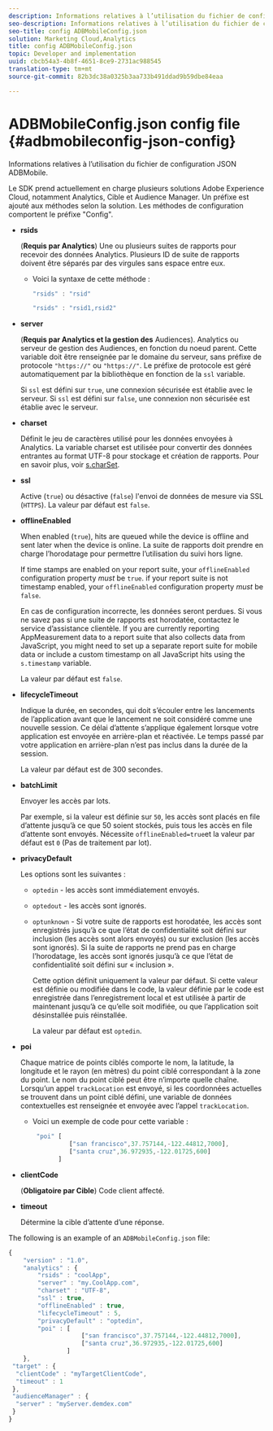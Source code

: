 ```yaml
---
description: Informations relatives à l’utilisation du fichier de configuration JSON ADBMobile.
seo-description: Informations relatives à l’utilisation du fichier de configuration JSON ADBMobile.
seo-title: config ADBMobileConfig.json
solution: Marketing Cloud,Analytics
title: config ADBMobileConfig.json
topic: Developer and implementation
uuid: cbcb54a3-4b8f-4651-8ce9-2731ac988545
translation-type: tm+mt
source-git-commit: 82b3dc38a0325b3aa733b491ddad9b59dbe84eaa

---
```



# ADBMobileConfig.json config file {#adbmobileconfig-json-config}

Informations relatives à l’utilisation du fichier de configuration JSON ADBMobile.

Le SDK prend actuellement en charge plusieurs solutions Adobe Experience Cloud, notamment Analytics, Cible et Audience Manager. Un préfixe est ajouté aux méthodes selon la solution. Les méthodes de configuration comportent le préfixe &quot;Config&quot;.

* **rsids**

   (**Requis par Analytics**) Une ou plusieurs suites de rapports pour recevoir des données Analytics. Plusieurs ID de suite de rapports doivent être séparés par des virgules sans espace entre eux.

   * Voici la syntaxe de cette méthode :

      ```js
      "rsids" : "rsid"
      ```

      ```js
      "rsids" : "rsid1,rsid2"
      ```

* **server**

   (**Requis par Analytics et la gestion des** Audiences). Analytics ou serveur de gestion des Audiences, en fonction du noeud parent. Cette variable doit être renseignée par le domaine du serveur, sans préfixe de protocole `"https://"` ou `"https://"`. Le préfixe de protocole est géré automatiquement par la bibliothèque en fonction de la `ssl` variable.

   Si `ssl` est défini sur `true`, une connexion sécurisée est établie avec le serveur. Si `ssl` est défini sur `false`, une connexion non sécurisée est établie avec le serveur.

* **charset**

   Définit le jeu de caractères utilisé pour les données envoyées à Analytics. La variable charset est utilisée pour convertir des données entrantes au format UTF-8 pour stockage et création de rapports. Pour en savoir plus, voir [s.charSet](https://docs.adobe.com/content/help/en/analytics/implementation/vars/config-vars/charset.html).

* **ssl**

   Active (`true`) ou désactive (`false`) l&#39;envoi de données de mesure via SSL (`HTTPS`). La valeur par défaut est `false`.

* **offlineEnabled**

   When enabled (`true`), hits are queued while the device is offline and sent later when the device is online. La suite de rapports doit prendre en charge l’horodatage pour permettre l’utilisation du suivi hors ligne.

   If time stamps are enabled on your report suite, your `offlineEnabled` configuration property *must* be `true`. if your report suite is not timestamp enabled, your `offlineEnabled` configuration property *must* be `false`.

   En cas de configuration incorrecte, les données seront perdues. Si vous ne savez pas si une suite de rapports est horodatée, contactez le service d’assistance clientèle. If you are currently reporting AppMeasurement data to a report suite that also collects data from JavaScript, you might need to set up a separate report suite for mobile data or include a custom timestamp on all JavaScript hits using the `s.timestamp` variable.

   La valeur par défaut est `false`.

* **lifecycleTimeout**

   Indique la durée, en secondes, qui doit s’écouler entre les lancements de l’application avant que le lancement ne soit considéré comme une nouvelle session. Ce délai d’attente s’applique également lorsque votre application est envoyée en arrière-plan et réactivée. Le temps passé par votre application en arrière-plan n’est pas inclus dans la durée de la session.

   La valeur par défaut est de 300 secondes.

* **batchLimit**

   Envoyer les accès par lots.

   Par exemple, si la valeur est définie sur `50`, les accès sont placés en file d’attente jusqu’à ce que 50 soient stockés, puis tous les accès en file d’attente sont envoyés. Nécessite `offlineEnabled=true`et la valeur par défaut est `0` (Pas de traitement par lot).

* **privacyDefault**

   Les options sont les suivantes :

   * `optedin` - les accès sont immédiatement envoyés.
   * `optedout` - les accès sont ignorés.
   * `optunknown` - Si votre suite de rapports est horodatée, les accès sont enregistrés jusqu’à ce que l’état de confidentialité soit défini sur inclusion (les accès sont alors envoyés) ou sur exclusion (les accès sont ignorés). Si la suite de rapports ne prend pas en charge l’horodatage, les accès sont ignorés jusqu’à ce que l’état de confidentialité soit défini sur « inclusion ».

      Cette option définit uniquement la valeur par défaut. Si cette valeur est définie ou modifiée dans le code, la valeur définie par le code est enregistrée dans l’enregistrement local et est utilisée à partir de maintenant jusqu’à ce qu’elle soit modifiée, ou que l’application soit désinstallée puis réinstallée.

      La valeur par défaut est `optedin`.

* **poi**

   Chaque matrice de points ciblés comporte le nom, la latitude, la longitude et le rayon (en mètres) du point ciblé correspondant à la zone du point. Le nom du point ciblé peut être n’importe quelle chaîne. Lorsqu’un appel `trackLocation` est envoyé, si les coordonnées actuelles se trouvent dans un point ciblé défini, une variable de données contextuelles est renseignée et envoyée avec l’appel `trackLocation`.

   * Voici un exemple de code pour cette variable :

      ```js
       "poi" [ 
                ["san francisco",37.757144,-122.44812,7000], 
                ["santa cruz",36.972935,-122.01725,600] 
             ]
      ```

* **clientCode**

   (**Obligatoire par Cible**) Code client affecté.

* **timeout**

   Détermine la cible d’attente d’une réponse.

The following is an example of an `ADBMobileConfig.json` file:

```js
{ 
    "version" : "1.0",
    "analytics" : {
        "rsids" : "coolApp",
        "server" : "my.CoolApp.com",
        "charset" : "UTF-8",
        "ssl" : true,
        "offlineEnabled" : true,
        "lifecycleTimeout" : 5,
        "privacyDefault" : "optedin",
        "poi" : [ 
                    ["san francisco",37.757144,-122.44812,7000],
                    ["santa cruz",36.972935,-122.01725,600]
                ]
    },
 "target" : {
  "clientCode" : "myTargetClientCode",
  "timeout" : 1
 },
 "audienceManager" : {
  "server" : "myServer.demdex.com"
 }
}
```
